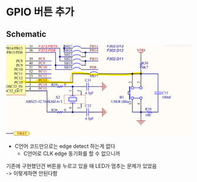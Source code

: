 # GPIO 버튼 추가
## Schematic
![](image.png)  

- C언어 코드만으로는 edge detect 하는게 없다
    - C언어로 CLK edge 동기화를 할 수 없으니까

기존에 구현했던건 버튼을 누르고 있을 때 LED가 멈추는 문제가 있었음  
-> 이렇게하면 안된다함
